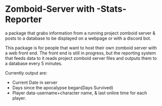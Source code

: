 # Zomboid-Server with -Stats-Reporter
a package that grabs information from a running project zomboid server &amp; posts to a database to be displayed on a webpage or with a discord bot.

This package is for people that want to host their own zomboid server with a web front end. The front end is still in progress, but the reporting system that feeds data to it reads project zomboid server files and outputs them to a database every 5 minutes. 

Currently output are:
- Current Date in server
- Days since the apocalypse began(Days Survived)
- Player data-username+character name, & last online time for each player.

